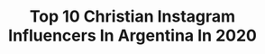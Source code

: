 ---
title: Top 10 Christian Instagram Influencers In Argentina In 2020
description: Identify the most popular Instagram accounts on inBeat.
platform: Instagram
profiles:
  - username: "tylerharris"
    fullname: >-
      Tyler “SMOOTH” Harris
    location: "Argentina"
    followers: 11350
    engagement: 499
    commentsToLikes: 0.020218
    avatar: "https://scontent-lhr8-1.cdninstagram.com/v/t51.2885-19/s320x320/73455999_442142796708673_218611593393471488_n.jpg?_nc_ht=scontent-lhr8-1.cdninstagram.com&_nc_ohc=RLnOu1XPf5wAX-IrVvb&oh=3b77017f56a803ea7b3a0f4e99971b5f&oe=5EBC34ED"
    verified: true
    hashtags: "#letmeseeifirememberhowtodothis, #happynewyear"
  - username: "vida.de.viajes"
    fullname: >-
      👫✈ Nico & Lau - Travel Couple
    location: "Argentina"
    followers: 58166
    engagement: 221
    commentsToLikes: 0.051539
    avatar: "https://scontent-lhr8-1.cdninstagram.com/v/t51.2885-19/s320x320/49818641_230705671199131_2464646500110565376_n.jpg?_nc_ht=scontent-lhr8-1.cdninstagram.com&_nc_ohc=7VSc4ayj80cAX_jIggw&oh=de7717ff4acf4a42658dfd63aec533a3&oe=5EBAEF59"
    verified: false
    hashtags: "#quedateencasa, #fayah, #dromedario, #salchicha"
  - username: "carlanereap"
    fullname: >-
      𝐂𝐀𝐑𝐋𝐀 𝐏𝐈Ñ𝐄𝐈𝐑𝐎
    location: "Argentina"
    followers: 19915
    engagement: 304
    commentsToLikes: 0.037507
    avatar: "https://scontent-gmp1-1.cdninstagram.com/v/t51.2885-19/s320x320/72638234_474167906779344_804831404746604544_n.jpg?_nc_ht=scontent-gmp1-1.cdninstagram.com&_nc_ohc=3mABopRWr4oAX_qQ0Qa&oh=da9d5d24fea4eed9faecdb70c6dd31e5&oe=5E9EB65E"
    verified: false
    hashtags: "#yomeamo, #metalgirl, #fitnessencasa, #nicegirl"
  - username: "christiandiazsalto"
    fullname: >-
      Christian Díaz Salto 🎪
    location: "Argentina"
    followers: 7464
    engagement: 674
    commentsToLikes: 0.007882
    avatar: "https://scontent-ams4-1.cdninstagram.com/v/t51.2885-19/s320x320/87679444_201302194271759_3616694502858686464_n.jpg?_nc_ht=scontent-ams4-1.cdninstagram.com&_nc_ohc=LTndt3rwmhoAX_veO2J&oh=f837bf4b317bb6e8fc319d0280e76e39&oe=5EB5D181"
    verified: false
    hashtags: "#compoii, #28defebrero, #caba, #yandere"
  - username: "christianaledesma"
    fullname: >-
      Christian Ariel Ledesma
    location: "Argentina"
    followers: 50518
    engagement: 343
    commentsToLikes: 0.027144
    avatar: "https://scontent-lhr8-1.cdninstagram.com/v/t51.2885-19/s320x320/55727234_808215316225260_6542358961411063808_n.jpg?_nc_ht=scontent-lhr8-1.cdninstagram.com&_nc_ohc=Hd2mmUzRQtcAX_8rIYL&oh=254789d1b1eb95a1543a186f31dd7a48&oe=5EBAEF85"
    verified: true
    hashtags: "#tcenneuquen, #31, #cumplesintorta, #tcenviedma"
  - username: "christianchaco"
    fullname: >-
      CHACO🇦🇷🇲🇽
    location: "Argentina"
    followers: 293898
    engagement: 341
    commentsToLikes: 0.010055
    avatar: "https://scontent-lhr8-1.cdninstagram.com/v/t51.2885-19/s320x320/91268891_693285028077861_5823710645303902208_n.jpg?_nc_ht=scontent-lhr8-1.cdninstagram.com&_nc_ohc=wHODfKYqSecAX9gyL30&oh=aca122f3d1f163b4fac1549149cd78fe&oe=5EB9E77B"
    verified: true
    hashtags: "#chacogimenez, #seriemundialxfox, #morethanapaycheck, #chacogimenez"
  - username: "delfichaves"
    fullname: >-
      Delfina Chaves
    location: "Argentina"
    followers: 1297900
    engagement: 1039
    commentsToLikes: 0.007989
    avatar: "https://scontent-lhr8-1.cdninstagram.com/v/t51.2885-19/s320x320/52481039_985585225164053_3631107781743869952_n.jpg?_nc_ht=scontent-lhr8-1.cdninstagram.com&_nc_ohc=2McMKvdgIFcAX_V36J6&oh=0bfb0179d957e7ed8a071d8a2060b12b&oe=5EBABE4A"
    verified: true
    hashtags: "#desjeansrevolution, #salvatupiel, #ad, #delfidesjeans"
  - username: "lacoraima"
    fullname: >-
      Coraima Torres
    location: "Argentina"
    followers: 221765
    engagement: 160
    commentsToLikes: 0.036449
    avatar: "https://scontent-atl3-1.cdninstagram.com/v/t51.2885-19/s320x320/13269386_1621773768148717_53541755_a.jpg?_nc_ht=scontent-atl3-1.cdninstagram.com&_nc_ohc=Uz7Max2U2xIAX8qZmEE&oh=4baa3ee542907d48b8e51f42f65ba649&oe=5EB99B97"
    verified: true
    hashtags: "#lasquiero, #tbt, #madreeloisa, #yomecuido"
  - username: "martinpasseri"
    fullname: >-
      MARTIN PASSERI
    location: "Argentina"
    followers: 28498
    engagement: 408
    commentsToLikes: 0.040753
    avatar: "https://scontent-ams4-1.cdninstagram.com/v/t51.2885-19/s320x320/60412465_839600459742060_3112204135282245632_n.jpg?_nc_ht=scontent-ams4-1.cdninstagram.com&_nc_ohc=Zm0_YUlfIi4AX9jtjby&oh=203d1379416a56ae8293ce09e60de6cc&oe=5EB9D0F1"
    verified: false
    hashtags: "#dianacionaldelmate, #salta, #surfing, #stayhome"
  - username: "gianepalet"
    fullname: >-
      Chiqui
    location: "Argentina"
    followers: 14168
    engagement: 1893
    commentsToLikes: 0.008471
    avatar: "https://scontent-ams4-1.cdninstagram.com/v/t51.2885-19/s320x320/84344224_2504664893133606_304322450378719232_n.jpg?_nc_ht=scontent-ams4-1.cdninstagram.com&_nc_ohc=lynuI99Z0b4AX-LiH26&oh=ff853849bbbbc308fb5e2e2d8fad7b58&oe=5EBA6DD9"
    verified: false
    hashtags: ""
---